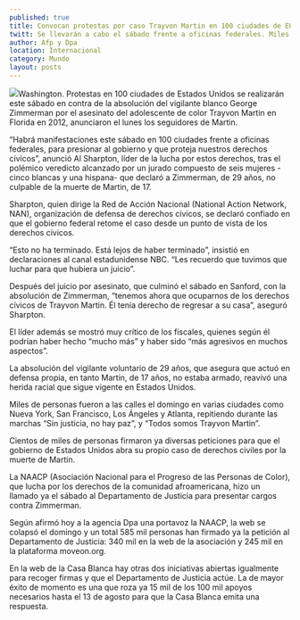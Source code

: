 ```yaml
---
published: true
title: Convocan protestas por caso Trayvon Martin en 100 ciudades de EU
twitt: Se llevarán a cabo el sábado frente a oficinas federales. Miles de firmas para que el gobierno abra el caso.
author: Afp y Dpa
location: Internacional
category: Mundo
layout: posts
---
```


![](http://i.imgur.com/2rIhfJrm.jpg)Washington. Protestas en 100 ciudades de Estados Unidos se realizarán este sábado en contra de la absolución del vigilante blanco George Zimmerman por el asesinato del adolescente de color Trayvon Martin en Florida en 2012, anunciaron el lunes los seguidores de Martin.

“Habrá manifestaciones este sábado en 100 ciudades frente a oficinas federales, para presionar al gobierno y que proteja nuestros derechos cívicos”, anunció Al Sharpton, líder de la lucha por estos derechos, tras el polémico veredicto alcanzado por un jurado compuesto de seis mujeres -cinco blancas y una hispana- que declaró a Zimmerman, de 29 años, no culpable de la muerte de Martin, de 17.

Sharpton, quien dirige la Red de Acción Nacional (National Action Network, NAN), organización de defensa de derechos cívicos, se declaró confiado en que el gobierno federal retome el caso desde un punto de vista de los derechos cívicos.

“Esto no ha terminado. Está lejos de haber terminado”, insistió en declaraciones al canal estadunidense NBC. “Les recuerdo que tuvimos que luchar para que hubiera un juicio”.

Después del juicio por asesinato, que culminó el sábado en Sanford, con la absolución de Zimmerman, “tenemos ahora que ocuparnos de los derechos cívicos de Trayvon Martin. Él tenía derecho de regresar a su casa”, aseguró Sharpton.

El líder además se mostró muy crítico de los fiscales, quienes según él podrían haber hecho “mucho más” y haber sido “más agresivos en muchos aspectos”.

La absolución del vigilante voluntario de 29 años, que asegura que actuó en defensa propia, en tanto Martin, de 17 años, no estaba armado, reavivó una herida racial que sigue vigente en Estados Unidos.

Miles de personas fueron a las calles el domingo en varias ciudades como Nueva York, San Francisco, Los Ángeles y Atlanta, repitiendo durante las marchas “Sin justicia, no hay paz”, y “Todos somos Trayvon Martin”.

Cientos de miles de personas firmaron ya diversas peticiones para que el gobierno de Estados Unidos abra su propio caso de derechos civiles por la muerte de Martin.

La NAACP (Asociación Nacional para el Progreso de las Personas de Color), que lucha por los derechos de la comunidad afroamericana, hizo un llamado ya el sábado al Departamento de Justicia para presentar cargos contra Zimmerman.

Según afirmó hoy a la agencia Dpa una portavoz la NAACP, la web se colapsó el domingo y un total 585 mil personas han firmado ya la petición al Departamento de Justicia: 340 mil en la web de la asociación y 245 mil en la plataforma moveon.org.

En la web de la Casa Blanca hay otras dos iniciativas abiertas igualmente para recoger firmas y que el Departamento de Justicia actúe. La de mayor éxito de momento es una que roza ya 15 mil de los 100 mil apoyos necesarios hasta el 13 de agosto para que la Casa Blanca emita una respuesta.
